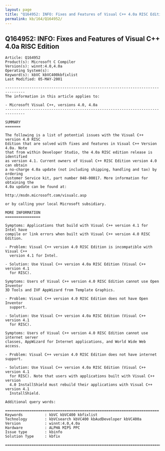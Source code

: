 ```yaml
---
layout: page
title: "Q164952: INFO: Fixes and Features of Visual C++ 4.0a RISC Edition"
permalink: kb/164/Q164952/
---
```


## Q164952: INFO: Fixes and Features of Visual C++ 4.0a RISC Edition

	Article: Q164952
	Product(s): Microsoft C Compiler
	Version(s): winnt:4.0,4.0a
	Operating System(s): 
	Keyword(s): kbVC kbVC400kbfixlist
	Last Modified: 05-MAY-2001
	
	-------------------------------------------------------------------------------
	The information in this article applies to:
	
	- Microsoft Visual C++, versions 4.0, 4.0a 
	-------------------------------------------------------------------------------
	
	SUMMARY
	=======
	
	The following is a list of potential issues with the Visual C++ version 4.0 RISC
	Edition that are solved with fixes and features in Visual C++ Version 4.0a. Note
	that from within Developer Studio, the 4.0a RISC edition release is identified
	as version 4.1. Current owners of Visual C++ RISC Edition version 4.0 can obtain
	a no-charge 4.0a update (not including shipping, handling and tax) by ordering
	Customer Service kit, part number 048-00017. More information for obtaining the
	4.0a update can be found at:
	
	http://msdn.microsoft.com/visualc.asp
	
	or by calling your local Microsoft subsidiary.
	
	MORE INFORMATION
	================
	
	Symptoms: Applications that build with Visual C++ version 4.1 for Intel have
	compile or link errors when built with Visual C++ version 4.0 RISC Edition.
	
	- Problem: Visual C++ version 4.0 RISC Edition is incompatible with Visual C++
	  version 4.1 for Intel.
	
	- Solution: Use Visual C++ version 4.0a RISC Edition (Visual C++ version 4.1
	  for RISC).
	
	Symptoms: Users of Visual C++ version 4.0 RISC Edition cannot use Open Inventor
	3D Tools and IVF AppWizard from Template Graphics.
	
	- Problem: Visual C++ version 4.0 RISC Edition does not have Open Inventor
	  support.
	
	- Solution: Use Visual C++ version 4.0a RISC Edition (Visual C++ version 4.1
	  for RISC).
	
	Symptoms: Users of Visual C++ version 4.0 RISC Edition cannot use internet server
	classes, AppWizard for Internet applications, and World Wide Web access.
	
	- Problem: Visual C++ version 4.0 RISC Edition does not have internet support.
	
	- Solution: Use Visual C++ version 4.0a RISC Edition (Visual C++ version 4.1
	  for RISC). Note that users with applications built with Visual C++ version
	  4.0 InstallShield must rebuild their applications with Visual C++ version 4.1
	  InstallShield.
	
	Additional query words:
	
	======================================================================
	Keywords          : kbVC kbVC400 kbfixlist
	Technology        : kbVCsearch kbVC400 kbAudDeveloper kbVC400a
	Version           : winnt:4.0,4.0a
	Hardware          : ALPHA MIPS PPC
	Issue type        : kbinfo
	Solution Type     : kbfix
	
	=============================================================================
	
